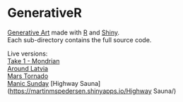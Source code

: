# GenerativeR
[Generative Art](https://en.wikipedia.org/wiki/Generative_art) made with [R](https://en.wikipedia.org/wiki/R_%28programming_language%29) and [Shiny](https://shiny.rstudio.com/).  
Each sub-directory contains the full source code.

Live versions:  
[Take 1 - Mondrian](https://martinmspedersen.shinyapps.io/Take1/)  
[Around Latvia](https://martinmspedersen.shinyapps.io/AroundLatvia/)  
[Mars Tornado](https://martinmspedersen.shinyapps.io/MarsTornado/)  
[Manic Sunday](https://martinmspedersen.shinyapps.io/ManicSunday/)
[Highway Sauna](https://martinmspedersen.shinyapps.io/Highway Sauna/)

